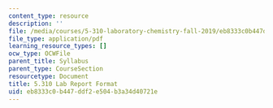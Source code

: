 ```yaml
---
content_type: resource
description: ''
file: /media/courses/5-310-laboratory-chemistry-fall-2019/eb8333c0b447ddf2e504b3a34d40721e_MIT5_310F19_report.pdf
file_type: application/pdf
learning_resource_types: []
ocw_type: OCWFile
parent_title: Syllabus
parent_type: CourseSection
resourcetype: Document
title: 5.310 Lab Report Format
uid: eb8333c0-b447-ddf2-e504-b3a34d40721e
---
```


